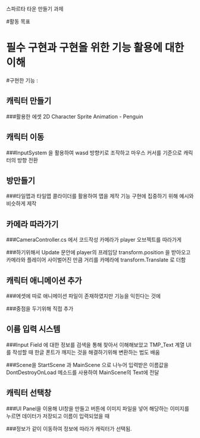 스파르타 타운 만들기 과제

#활동 목표

# 필수 구현과 구현을 위한 기능 활용에 대한 이해

#구현한 기능 : 

## 캐릭터 만들기 

###활용한 에셋 2D Character Sprite Animation - Penguin

## 캐릭터 이동 

###InputSystem 을 활용하여 wasd 방향키로 조작하고 마우스 커서를 기준으로 캐릭터의 방향 전환

## 방만들기 

###타일맵과 타일맵 콜라이더를 활용하여 맵을 제작 기능 구현에 집중하기 위해 예시와 비슷하게 제작

## 카메라 따라가기 

###CameraController.cs 에서 코드작성 카메라가 player 오브젝트를 따라가게

###하기위해서 Update 문안에 player의 프레임당 transform.position 을 받아오고 카메라와 플레이어 사이벌어진 만큼 거리를 카메라에 transform.Translate 로 더함

## 캐릭터 애니메이션 추가 

###에셋에 따로 애니메이션 파일이 존재하였지만 기능을 익힌다는 것에

###중점을 두기위해 직접 추가

## 이름 입력 시스템 

###Input Field 에 대한 정보를 검색을 통해 찾아서 이해해보았고 TMP_Text 계열 UI를 작성할 때 한글 폰트가 깨지는 것을 해결하기위해 변환하는 법도 배움 

###Scene을 StartScene 과 MainScene 으로 나누어 입력받은 이름값을 DontDestroyOnLoad 메소드를 사용하여 MainScene의 Text에 전달

## 캐릭터 선택창  

###UI Panel을 이용해 UI창을 만들고 버튼에 이미지 파일을 넣어 해당하는 이미지를 누르면 데이터가 저장되고 이름이 입력되었을 때

###정보가 같이 이동하여 정보에 따라가 캐릭터가 선택됨.
